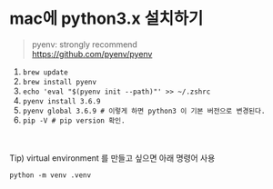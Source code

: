 # mac에 python3.x 설치하기


> pyenv: strongly recommend  
> https://github.com/pyenv/pyenv



1. ```brew update```
2. ```brew install pyenv```
3. ```echo 'eval "$(pyenv init --path)"' >> ~/.zshrc```
4. ```pyenv install 3.6.9```
5. ```pyenv global 3.6.9 # 이렇게 하면 python3 이 기본 버전으로 변경된다.```
6. ```pip -V # pip version 확인.```


<br><br>
Tip) virtual environment 를 만들고 싶으면 아래 명령어 사용

```
python -m venv .venv
```